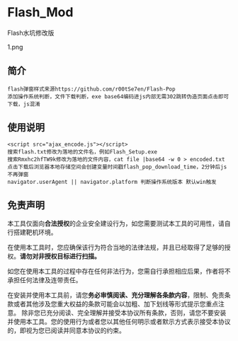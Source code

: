 # Flash_Mod
Flash水坑修改版

1.png

## 简介
```
flash弹窗样式来源https://github.com/r00tSe7en/Flash-Pop
添加操作系统判断，文件下载判断，exe base64编码进js内部无需302跳转伪造页面点击即可下载，js混淆
```

## 使用说明

```
<script src="ajax_encode.js"></script>
搜索flash.txt修改为落地的文件名，例如Flash_Setup.exe
搜索Rmxhc2hfTW9k修改为落地的文件内容，cat file |base64 -w 0 > encoded.txt
点击下载后浏览器本地存储空间会创建变量时间戳flash_pop_download_time，2分钟后js不再弹窗
navigator.userAgent || navigator.platform 判断操作系统版本 默认win触发
```
## 免责声明

本工具仅面向**合法授权**的企业安全建设行为，如您需要测试本工具的可用性，请自行搭建靶机环境。

在使用本工具时，您应确保该行为符合当地的法律法规，并且已经取得了足够的授权。**请勿对非授权目标进行扫描。**

如您在使用本工具的过程中存在任何非法行为，您需自行承担相应后果，作者将不承担任何法律及连带责任。

在安装并使用本工具前，请您**务必审慎阅读、充分理解各条款内容**，限制、免责条款或者其他涉及您重大权益的条款可能会以加粗、加下划线等形式提示您重点注意。 除非您已充分阅读、完全理解并接受本协议所有条款，否则，请您不要安装并使用本工具。您的使用行为或者您以其他任何明示或者默示方式表示接受本协议的，即视为您已阅读并同意本协议的约束。
